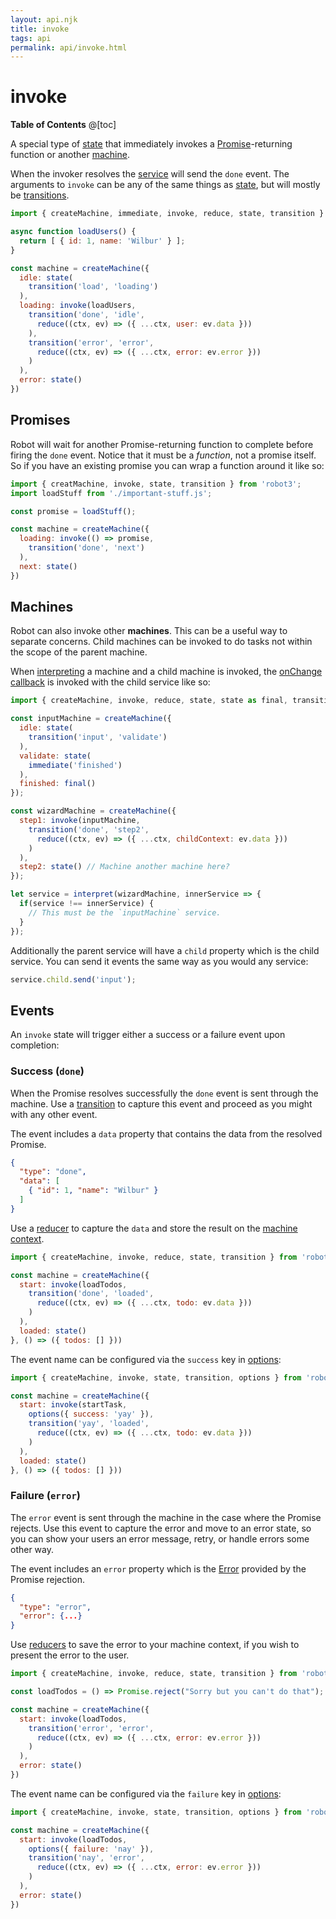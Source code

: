 ```yaml
---
layout: api.njk
title: invoke
tags: api
permalink: api/invoke.html
---
```


# invoke

__Table of Contents__
@[toc]

A special type of [state](./state.html) that immediately invokes a [Promise](https://developer.mozilla.org/en-US/docs/Web/JavaScript/Reference/Global_Objects/Promise)-returning function or another [machine](./createMachine.html).

When the invoker resolves the [service](./interpret.html) will send the `done` event. The arguments to `invoke` can be any of the same things as [state](./state.html), but will mostly be [transitions](./transition.html).

```js
import { createMachine, immediate, invoke, reduce, state, transition } from 'robot3';

async function loadUsers() {
  return [ { id: 1, name: 'Wilbur' } ];
}

const machine = createMachine({
  idle: state(
    transition('load', 'loading')
  ),
  loading: invoke(loadUsers,
    transition('done', 'idle',
      reduce((ctx, ev) => ({ ...ctx, user: ev.data }))
    ),
    transition('error', 'error',
      reduce((ctx, ev) => ({ ...ctx, error: ev.error }))
    )
  ),
  error: state()
})
```

## Promises

Robot will wait for another Promise-returning function to complete before firing the `done` event. Notice that it must be a *function*, not a promise itself. So if you have an existing promise you can wrap a function around it like so:

```js
import { creatMachine, invoke, state, transition } from 'robot3';
import loadStuff from './important-stuff.js';

const promise = loadStuff();

const machine = createMachine({
  loading: invoke(() => promise,
    transition('done', 'next')
  ),
  next: state()
})
```

## Machines

Robot can also invoke other __machines__. This can be a useful way to separate concerns. Child machines can be invoked to do tasks not within the scope of the parent machine.

When [interpreting](./interpret.html) a machine and a child machine is invoked, the [onChange callback](./interpret.html#onchange) is invoked with the child service like so:

```js
import { createMachine, invoke, reduce, state, state as final, transition } from 'robot3';

const inputMachine = createMachine({
  idle: state(
    transition('input', 'validate')
  ),
  validate: state(
    immediate('finished')
  ),
  finished: final()
});

const wizardMachine = createMachine({
  step1: invoke(inputMachine,
    transition('done', 'step2',
      reduce((ctx, ev) => ({ ...ctx, childContext: ev.data }))
    )
  ),
  step2: state() // Machine another machine here?
});

let service = interpret(wizardMachine, innerService => {
  if(service !== innerService) {
    // This must be the `inputMachine` service.
  }
});
```

Additionally the parent service will have a `child` property which is the child service. You can send it events the same way as you would any service:

```js
service.child.send('input');
```

## Events

An `invoke` state will trigger either a success or a failure event upon completion:

### Success (`done`)

When the Promise resolves successfully the `done` event is sent through the machine. Use a [transition](./transition.html) to capture this event and proceed as you might with any other event.

The event includes a `data` property that contains the data from the resolved Promise.

```json
{
  "type": "done",
  "data": [
    { "id": 1, "name": "Wilbur" }
  ]
}
```

Use a [reducer](./reduce.html) to capture the `data` and store the result on the [machine context](./createMachine.html#context).

```js
import { createMachine, invoke, reduce, state, transition } from 'robot3';

const machine = createMachine({
  start: invoke(loadTodos,
    transition('done', 'loaded',
      reduce((ctx, ev) => ({ ...ctx, todo: ev.data }))
    )
  ),
  loaded: state()
}, () => ({ todos: [] }))
```

The event name can be configured via the `success` key in [options](./options.html):

```js
import { createMachine, invoke, state, transition, options } from 'robot3';

const machine = createMachine({
  start: invoke(startTask,
    options({ success: 'yay' }),
    transition('yay', 'loaded',
      reduce((ctx, ev) => ({ ...ctx, todo: ev.data }))
    )
  ),
  loaded: state()
}, () => ({ todos: [] }))
```

### Failure (`error`)

The `error` event is sent through the machine in the case where the Promise rejects. Use this event to capture the error and move to an error state, so you can show your users an error message, retry, or handle errors some other way.

The event includes an `error` property which is the [Error](https://developer.mozilla.org/en-US/docs/Web/JavaScript/Reference/Global_Objects/Error) provided by the Promise rejection.

```json
{
  "type": "error",
  "error": {...}
}
```

Use [reducers](./reduce.html) to save the error to your machine context, if you wish to present the error to the user.

```js
import { createMachine, invoke, reduce, state, transition } from 'robot3';

const loadTodos = () => Promise.reject("Sorry but you can't do that");

const machine = createMachine({
  start: invoke(loadTodos,
    transition('error', 'error',
      reduce((ctx, ev) => ({ ...ctx, error: ev.error }))
    )
  ),
  error: state()
})
```

The event name can be configured via the `failure` key in [options](./options.html):

```js
import { createMachine, invoke, state, transition, options } from 'robot3';

const machine = createMachine({
  start: invoke(loadTodos,
    options({ failure: 'nay' }),
    transition('nay', 'error',
      reduce((ctx, ev) => ({ ...ctx, error: ev.error }))
    )
  ),
  error: state()
})
```
